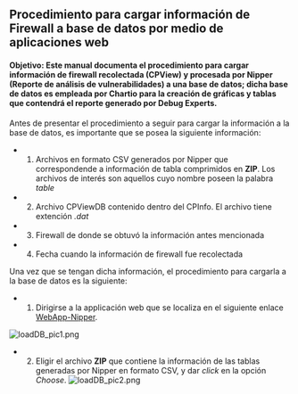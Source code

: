 ## Procedimiento para cargar información de Firewall a base de datos por medio de aplicaciones web

#### Objetivo: Este manual documenta el procedimiento para cargar información de firewall recolectada (CPView) y procesada por Nipper (Reporte de análisis de vulnerabilidades) a una base de datos; dicha base de datos es empleada por Chartio para la creación de gráficas y tablas que contendrá el reporte generado por Debug Experts.

Antes de presentar el procedimiento a seguir para cargar la información a la base de datos, es importante que se posea la siguiente información:
* 1) Archivos en formato CSV generados por Nipper que correspondende a información de tabla comprimidos en **ZIP**. Los archivos de interés son aquellos cuyo nombre poseen la palabra *table*
* 2) Archivo CPViewDB contenido dentro del CPInfo. El archivo tiene extención *.dat*
* 3) Firewall de donde se obtuvó la información antes mencionada
* 4) Fecha cuando la información de firewall fue recolectada

Una vez que se tengan dicha información, el procedimiento para cargarla a la base de datos es la siguiente:
* 1. Dirigirse a la applicación web que se localiza en el siguiente enlace [WebApp-Nipper](http://172.16.0.225:5050).

![loadDB_pic1.png](https://raw.githubusercontent.com/miguelDE/services-manual/master/manual/Images/loadDB_pic1.png)

* 2. Eligir el archivo **ZIP** que contiene la información de las tablas generadas por Nipper en formato CSV, y dar *click* en la opción *Choose*.
![loadDB_pic2.png](https://raw.githubusercontent.com/miguelDE/services-manual/master/manual/Images/loadDB_pic2.png)

